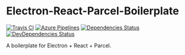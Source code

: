 # Electron-React-Parcel-Boilerplate
[![Travis CI](https://img.shields.io/travis/shamofu/electron-react-parcel-boilerplate/master.svg)](https://travis-ci.org/shamofu/electron-react-parcel-boilerplate)
[![Azure Pipelines](https://shamofu.visualstudio.com/electron-react-parcel-boilerplate/_apis/build/status/shamofu.electron-react-parcel-boilerplate?branchName=master)](https://shamofu.visualstudio.com/electron-react-parcel-boilerplate/_build/latest?definitionId=9)
[![Dependencies Status](https://img.shields.io/david/shamofu/electron-react-parcel-boilerplate.svg)](https://david-dm.org/shamofu/electron-react-parcel-boilerplate)
[![DevDependencies Status](https://img.shields.io/david/dev/shamofu/electron-react-parcel-boilerplate.svg)](https://david-dm.org/shamofu/electron-react-parcel-boilerplate?type=dev)

A boilerplate for Electron + React + Parcel.
